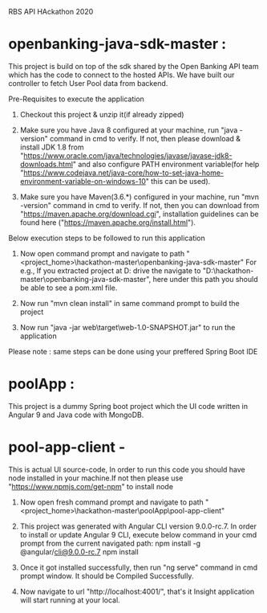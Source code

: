 RBS API HAckathon 2020

# openbanking-java-sdk-master :
This project is build on top of the sdk shared by the Open Banking API team which has the code to connect to the hosted APIs.
We have built our controller to fetch User Pool data from backend.


Pre-Requisites to execute the application
1. Checkout this project & unzip it(if already zipped)

2. Make sure you have Java 8 configured at your machine, run "java -version" command in cmd to verify. 
   If not, then please download & install JDK 1.8 from "https://www.oracle.com/java/technologies/javase/javase-jdk8-downloads.html" 
   and also configure PATH environment variable(for help "https://www.codejava.net/java-core/how-to-set-java-home-environment-variable-on-windows-10" this can be used).

3. Make sure you have Maven(3.6.*) configured in your machine, run "mvn -version" command in cmd to verify.
   If not, then you can download from "https://maven.apache.org/download.cgi", installation guidelines can be found here ("https://maven.apache.org/install.html").


Below execution steps to be followed to run this application

1. Now open command prompt and navigate to path "<project_home>\hackathon-master\openbanking-java-sdk-master" 
   For e.g., If you extracted project at D: drive the navigate to "D:\hackathon-master\openbanking-java-sdk-master", here under this path you should be able to see a pom.xml file.


2. Now run "mvn clean install" in same command prompt to build the project

3. Now run "java -jar web\target\web-1.0-SNAPSHOT.jar" to run the application

Please note : same steps can be done using your preffered Spring Boot IDE


# poolApp :
This project is a dummy Spring boot project which the UI code written in Angular 9 and Java code with MongoDB.

# pool-app-client -
This is actual UI source-code, In order to run this code you should have node installed in your machine.If not then please use "https://www.npmjs.com/get-npm" to install node

1. Now open fresh command prompt and navigate to path "<project_home>\hackathon-master\poolApp\pool-app-client"

2. This project was generated with Angular CLI version 9.0.0-rc.7.
In order to install or update Angular 9 CLI, execute below command in your cmd prompt from the current navigated path:
npm install -g @angular/cli@9.0.0-rc.7
npm install

3. Once it got installed successfully, then run "ng serve" command in cmd prompt window. It should be Compiled Successfully.

4. Now navigate to url "http://localhost:4001/", that's it Insight application will start running at your local.

